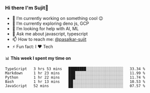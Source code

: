 ### Hi there I'm Sujit👋

- 🔭 I’m currently working on something cool :wink:
- 🌱 I’m currently exploring deno js, GCP
- 🤔 I’m looking for help with AI, ML
- 💬 Ask me about javascript, typescript
- 📫 How to reach me: [@pasalkar-sujit](https://twitter.com/pasalkar-sujit)
- ⚡ Fun fact: I :heart: Tech

📊 **This week I spent my time on**
<!--START_SECTION:waka-->
```text
TypeScript   3 hrs 53 mins   ████████░░░░░░░░░░░░░░░░░   33.34 % 
Markdown     1 hr 23 mins    ███░░░░░░░░░░░░░░░░░░░░░░   11.99 % 
Python       1 hr 22 mins    ███░░░░░░░░░░░░░░░░░░░░░░   11.74 % 
Bash         1 hr 13 mins    ██░░░░░░░░░░░░░░░░░░░░░░░   10.53 % 
JavaScript   52 mins         ██░░░░░░░░░░░░░░░░░░░░░░░   07.57 %
```
<!--END_SECTION:waka-->
